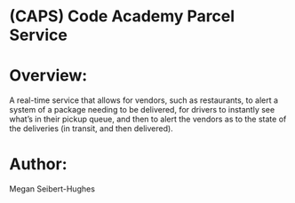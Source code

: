 # (CAPS) Code Academy Parcel Service

# Overview:

A real-time service that allows for vendors, such as restaurants, to alert a system of a package needing to be delivered, for drivers to instantly see what’s in their pickup queue, and then to alert the vendors as to the state of the deliveries (in transit, and then delivered).

# Author:
Megan Seibert-Hughes